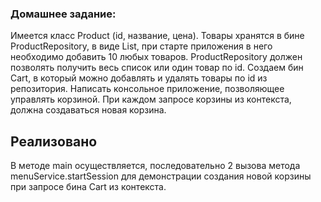 ### Домашнее задание:
Имеется класс Product (id, название, цена). 
Товары хранятся в бине ProductRepository, в виде List, при старте приложения в него 
необходимо добавить 10 любых товаров. 
ProductRepository должен позволять получить весь список или один товар по id. 
Создаем бин Cart, в который можно добавлять и удалять товары по id из репозитория. 
Написать консольное приложение, позволяющее управлять корзиной. 
При каждом запросе корзины из контекста, должна создаваться новая корзина.

## Реализовано
В методе main осуществляется, последовательно 2 вызова метода menuService.startSession
для демонстрации создания новой корзины при запросе бина Cart из контекста.
